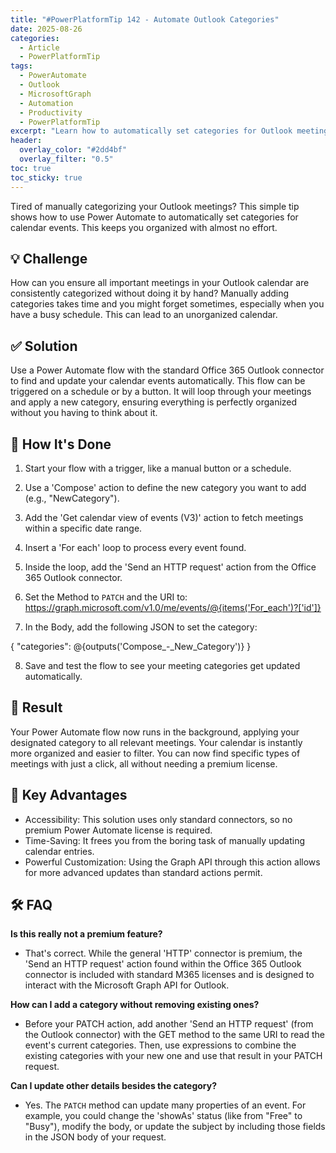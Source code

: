 ```yaml
---
title: "#PowerPlatformTip 142 - Automate Outlook Categories"
date: 2025-08-26
categories:
  - Article
  - PowerPlatformTip
tags:
  - PowerAutomate
  - Outlook
  - MicrosoftGraph
  - Automation
  - Productivity
  - PowerPlatformTip
excerpt: "Learn how to automatically set categories for Outlook meetings using a standard, non-premium Power Automate action. Save time and stay organized with this simple tip."
header:
  overlay_color: "#2dd4bf"
  overlay_filter: "0.5"
toc: true
toc_sticky: true
---
```


Tired of manually categorizing your Outlook meetings? This simple tip shows how to use Power Automate to automatically set categories for calendar events. This keeps you organized with almost no effort.

## 💡 Challenge
How can you ensure all important meetings in your Outlook calendar are consistently categorized without doing it by hand? Manually adding categories takes time and you might forget sometimes, especially when you have a busy schedule. This can lead to an unorganized calendar.

## ✅ Solution
Use a Power Automate flow with the standard Office 365 Outlook connector to find and update your calendar events automatically. This flow can be triggered on a schedule or by a button. It will loop through your meetings and apply a new category, ensuring everything is perfectly organized without you having to think about it.

## 🔧 How It's Done
1.  Start your flow with a trigger, like a manual button or a schedule.
2.  Use a 'Compose' action to define the new category you want to add (e.g., "NewCategory").
3.  Add the 'Get calendar view of events (V3)' action to fetch meetings within a specific date range.
4.  Insert a 'For each' loop to process every event found.
5.  Inside the loop, add the 'Send an HTTP request' action from the Office 365 Outlook connector.
6.  Set the Method to `PATCH` and the URI to:
https://graph.microsoft.com/v1.0/me/events/@{items('For_each')?['id']}

7.  In the Body, add the following JSON to set the category:

{ 
  "categories": @{outputs('Compose_-_New_Category')} 
}

8.  Save and test the flow to see your meeting categories get updated automatically.

## 🎉 Result
Your Power Automate flow now runs in the background, applying your designated category to all relevant meetings. Your calendar is instantly more organized and easier to filter. You can now find specific types of meetings with just a click, all without needing a premium license.

## 🌟 Key Advantages
- Accessibility: This solution uses only standard connectors, so no premium Power Automate license is required.
- Time-Saving: It frees you from the boring task of manually updating calendar entries.
- Powerful Customization: Using the Graph API through this action allows for more advanced updates than standard actions permit.

## 🛠️ FAQ

**Is this really not a premium feature?**  
- That's correct. While the general 'HTTP' connector is premium, the 'Send an HTTP request' action found within the Office 365 Outlook connector is included with standard M365 licenses and is designed to interact with the Microsoft Graph API for Outlook.

**How can I add a category without removing existing ones?**  
- Before your PATCH action, add another 'Send an HTTP request' (from the Outlook connector) with the GET method to the same URI to read the event's current categories. Then, use expressions to combine the existing categories with your new one and use that result in your PATCH request.

**Can I update other details besides the category?**  
- Yes. The `PATCH` method can update many properties of an event. For example, you could change the 'showAs' status (like from "Free" to "Busy"), modify the body, or update the subject by including those fields in the JSON body of your request.

